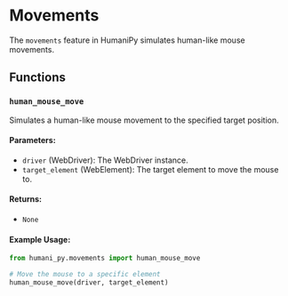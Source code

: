 # Movements

The `movements` feature in HumaniPy simulates human-like mouse movements.

## Functions

### `human_mouse_move`

Simulates a human-like mouse movement to the specified target position.

#### Parameters:
- `driver` (WebDriver): The WebDriver instance.
- `target_element` (WebElement): The target element to move the mouse to.

#### Returns:
- `None`

#### Example Usage:
```python
from humani_py.movements import human_mouse_move

# Move the mouse to a specific element
human_mouse_move(driver, target_element)
